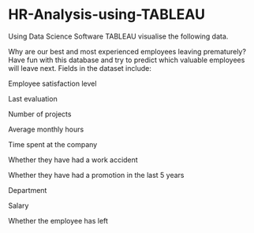 # HR-Analysis-using-TABLEAU

Using Data Science Software TABLEAU visualise the following data.

Why are our best and most experienced employees leaving prematurely? Have fun with this database and try to predict which valuable employees will leave next. Fields in the dataset include:

Employee satisfaction level

Last evaluation

Number of projects

Average monthly hours

Time spent at the company

Whether they have had a work accident

Whether they have had a promotion in the last 5 years

Department

Salary

Whether the employee has left
